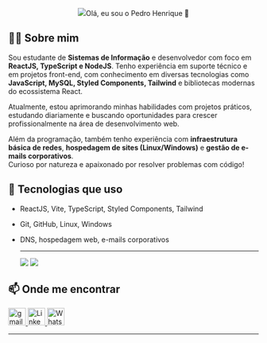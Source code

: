 <p align="center">
    <img src="https://raw.githubusercontent.com/Pedrogouveia77/pedrogouveia77/main/q.png
</p>

<h1 align="center">Olá, eu sou o Pedro Henrique 👋</h1>

## 🧑‍💻 Sobre mim

Sou estudante de **Sistemas de Informação** e desenvolvedor com foco em **ReactJS, TypeScript e NodeJS**. Tenho experiência em suporte técnico e em projetos front-end, com conhecimento em diversas tecnologias como **JavaScript, MySQL, Styled Components, Tailwind** e bibliotecas modernas do ecossistema React.

Atualmente, estou aprimorando minhas habilidades com projetos práticos, estudando diariamente e buscando oportunidades para crescer profissionalmente na área de desenvolvimento web.

Além da programação, também tenho experiência com **infraestrutura básica de redes**, **hospedagem de sites (Linux/Windows)** e **gestão de e-mails corporativos**.  
Curioso por natureza e apaixonado por resolver problemas com código!

## 🚀 Tecnologias que uso

- ReactJS, Vite, TypeScript, Styled Components, Tailwind  
- Git, GitHub, Linux, Windows  
- DNS, hospedagem web, e-mails corporativos


  ---

  <img src="https://github-readme-stats.vercel.app/api/top-langs/?username=pedrogouveia77&layout=compact&langs_count=20&theme=tokyonight" />
  <img src="https://github-readme-streak-stats.herokuapp.com/?user=pedrogouveia77&theme=tokyonight" />


## 📫 Onde me encontrar

<a href="mailto:francine.c.oliveiracruz@gmail.com">
    <img src="https://img.shields.io/static/v1?message=Gmail&logo=gmail&label=&color=FF6584&logoColor=white&labelColor=&style=for-the-badge" height="35" alt="gmail logo" />
  </a> 
  <a href="https://linkedin.com/in/pedrohenriquegouveia/">
    <img src="https://img.shields.io/static/v1?message=LinkedIn&logo=linkedin&label=&color=0077B5&logoColor=white&labelColor=&style=for-the-badge" height="35" alt="LinkedIn logo" />
  </a>
  <a href="https://wa.me/5511954501024">
    <img src="https://img.shields.io/static/v1?message=WhatsApp&logo=whatsapp&label=&color=25D366&logoColor=white&labelColor=&style=for-the-badge" height="35" alt="WhatsApp logo" />
  </a>

---

